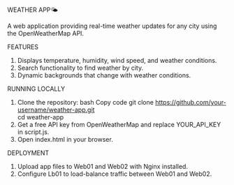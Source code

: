 WEATHER APP🌤️

A web application providing real-time weather updates for any city using the OpenWeatherMap API.

FEATURES
1. Displays temperature, humidity, wind speed, and weather conditions.
2. Search functionality to find weather by city.
3. Dynamic backgrounds that change with weather conditions.


RUNNING LOCALLY
1. Clone the repository:
bash
Copy code
git clone https://github.com/your-username/weather-app.git  
cd weather-app  
2. Get a free API key from OpenWeatherMap and replace YOUR_API_KEY in script.js.
3. Open index.html in your browser.

DEPLOYMENT
1. Upload app files to Web01 and Web02 with Nginx installed.
2. Configure Lb01 to load-balance traffic between Web01 and Web02.
